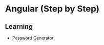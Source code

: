 # Angular (Step by Step)

## Learning

- [Password Generator](https://github.com/anku559/learn-angular/tree/ln/app-1.0-pwd-gen?tab=readme-ov-file)
